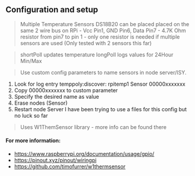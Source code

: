 ## Configuration and setup

 >Multiple Temperature Sensors DS18B20 can be placed placed on the same 2 wire bus on RPi - Vcc Pin1, GND Pin6, Data Pin7 - 4.7K Ohm resistor from pin7 to pin 1 - only one resistor is needed if multiple sensors are used 
(Only tested with 2 sensors this far)

> shortPoll updates temperature
> longPoll logs values for 24Hour Min/Max

>Use custom config parameters to name sensors in node server/ISY.  
1) Look for log entry temppoly:discover: rpitemp1 Sensor<n> 00000xxxxxxx
2) Copy 00000xxxxxxx to custom parameter
3) Specify the desired name as value
4) Erase nodes (Sensor<n>)
5) Restart node Server
I have been trying to use a files for this config but no luck so far 

> Uses W1ThemSensor library - more info can be found there 


#### For more information:
- <https://www.raspberrypi.org/documentation/usage/gpio/>
- <https://pinout.xyz/pinout/wiringpi>
- <https://github.com/timofurrer/w1thermsensor>
